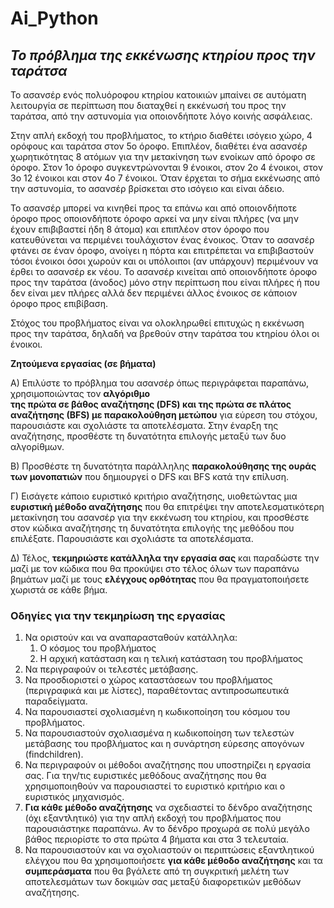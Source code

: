 # Ai_Python

## *Το πρόβλημα της εκκένωσης κτηρίου προς την ταράτσα*
Το  ασανσέρ  ενός  πολυόροφου  κτηρίου  κατοικιών  μπαίνει  σε  αυτόματη λειτουργία σε περίπτωση που διαταχθεί η εκκένωσή του προς την ταράτσα, από την αστυνομία για οποιονδήποτε λόγο κοινής ασφάλειας.  

Στην  απλή  εκδοχή  του  προβλήματος,  το   κτήριο  διαθέτει  ισόγειο  χώρο,   4 ορόφους  και  ταράτσα  στον  5ο  όροφο.  Επιπλέον,  διαθέτει  ένα  ασανσέρ 
χωρητικότητας 8 ατόμων  για την μετακίνηση των ενοίκων από όροφο σε όροφο. Στον 1ο όροφο συγκεντρώνονται 9 ένοικοι, στον 2ο 4 ένοικοι, στον 3ο 12 ένοικοι και στον 4ο 7 ένοικοι. Όταν έρχεται το σήμα εκκένωσης από την αστυνομία, το 
ασανσέρ βρίσκεται στο ισόγειο και είναι άδειο. 

Το ασανσέρ μπορεί να κινηθεί προς τα επάνω και από οποιονδήποτε όροφο προς οποιονδήποτε όροφο αρκεί να μην είναι πλήρες (να μην έχουν επιβιβαστεί ήδη  8  άτομα)  και  επιπλέον  στον  όροφο  που  κατευθύνεται  να  περιμένει τουλάχιστον ένας ένοικος. Όταν το ασανσέρ φτάνει σε έναν όροφο, ανοίγει η πόρτα  και  επιτρέπεται  να  επιβιβαστούν  τόσοι  ένοικοι  όσοι  χωρούν  και  οι υπόλοιποι (αν υπάρχουν) περιμένουν να έρθει το ασανσέρ εκ νέου. Το ασανσέρ κινείται  από  οποιονδήποτε  όροφο  προς  την  ταράτσα  (άνοδος)  μόνο  στην περίπτωση που είναι πλήρες ή που δεν είναι μεν πλήρες αλλά δεν περιμένει άλλος ένοικος σε κάποιον όροφο προς επιβίβαση.  


Στόχος  του  προβλήματος  είναι  να  ολοκληρωθεί  επιτυχώς  η  εκκένωση  προς  την  ταράτσα,  δηλαδή  να βρεθούν στην ταράτσα του κτηρίου όλοι οι ένοικοι.  

**Ζητούμενα εργασίας (σε βήματα)** 

Α) Επιλύστε το πρόβλημα του ασανσέρ όπως περιγράφεται παραπάνω, χρησιμοποιώντας τον **αλγόριθμο**    
**της  πρώτα  σε  βάθος  αναζήτησης  (DFS)  και  της  πρώτα  σε  πλάτος  αναζήτησης  (ΒFS)  με παρακολούθηση μετώπου** για εύρεση του στόχου, παρουσιάστε και σχολιάστε τα αποτελέσματα. Στην έναρξη της αναζήτησης, προσθέστε τη δυνατότητα επιλογής μεταξύ των δυο αλγορίθμων.

Β)  Προσθέστε τη δυνατότητα παράλληλης **παρακολούθησης της ουράς των μονοπατιών** που δημιουργεί 
ο DFS και BFS κατά την επίλυση. 

Γ)  Εισάγετε κάποιο ευριστικό κριτήριο αναζήτησης, υιοθετώντας μια **ευριστική μέθοδο αναζήτησης** που 
θα επιτρέψει την αποτελεσματικότερη μετακίνηση του ασανσέρ για την εκκένωση του κτηρίου, και προσθέστε  στον  κώδικα  αναζήτησης  τη  δυνατότητα  επιλογής  της  μεθόδου  που  επιλέξατε. Παρουσιάστε και σχολιάστε τα αποτελέσματα. 

Δ) Τέλος,  **τεκμηριώστε  κατάλληλα  την  εργασία  σας**  και  παραδώστε  την  μαζί  με  τον  κώδικα  που  θα 
προκύψει  στο  τέλος  όλων  των  παραπάνω  βημάτων  μαζί  με  τους  **ελέγχους  ορθότητας**  που  θα πραγματοποιήσετε χωριστά σε κάθε βήμα.

### **Οδηγίες για την τεκμηρίωση της εργασίας**

1. Να οριστούν και να αναπαρασταθούν κατάλληλα: 
   1. Ο κόσμος του προβλήματος 
   1. Η αρχική κατάσταση και η τελική κατάσταση του προβλήματος 
1. Να περιγραφούν οι τελεστές μετάβασης. 
1. Να  προσδιοριστεί  ο  χώρος  καταστάσεων  του  προβλήματος  (περιγραφικά  και  με  λίστες), παραθέτοντας αντιπροσωπευτικά παραδείγματα. 
1. Να παρουσιαστεί σχολιασμένη η κωδικοποίηση του κόσμου του προβλήματος. 
1. Να παρουσιαστούν σχολιασμένα η κωδικοποίηση των τελεστών μετάβασης του προβλήματος και η συνάρτηση εύρεσης απογόνων (findchildren). 
1. Να περιγραφούν οι μέθοδοι αναζήτησης που υποστηρίζει η εργασία σας. Για την/τις ευριστικές μεθόδους  αναζήτησης  που  θα  χρησιμοποιηθούν  να  παρουσιαστεί  το  ευριστικό κριτήριο  και ο ευριστικός μηχανισμός. 
1. **Για κάθε μέθοδο αναζήτησης** να σχεδιαστεί το δένδρο αναζήτησης (όχι εξαντλητικό) για την απλή εκδοχή του προβλήματος που παρουσιάστηκε παραπάνω. Αν το δένδρο προχωρά σε πολύ μεγάλο βάθος περιορίστε το στα πρώτα 4 βήματα και στα 3 τελευταία. 
1. Να  παρουσιαστούν  και  να  σχολιαστούν  οι  περιπτώσεις  εξαντλητικού  ελέγχου  που  θα χρησιμοποιήσετε **για κάθε μέθοδο αναζήτησης** και τα **συμπεράσματα** που θα βγάλετε από τη συγκριτική  μελέτη  των  αποτελεσμάτων  των  δοκιμών  σας  μεταξύ  διαφορετικών  μεθόδων αναζήτησης. 
